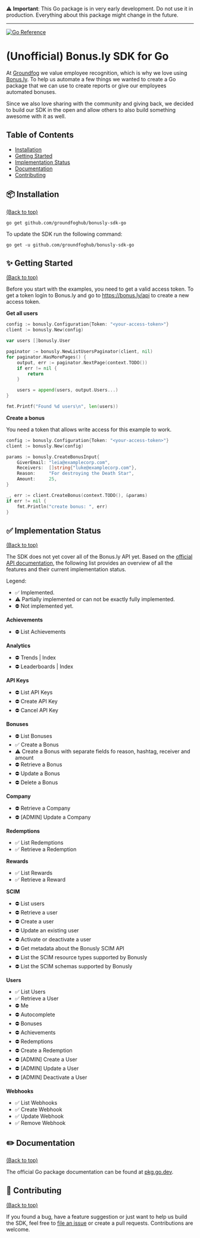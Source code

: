 
:warning: **Important**: This Go package is in very early development. Do not use it in production. Everything about this package might change in the future.

---

[![Go Reference](https://pkg.go.dev/badge/github.com/groundfoghub/bonusly-sdk-go.svg)](https://pkg.go.dev/github.com/groundfoghub/bonusly-sdk-go)

# (Unofficial) Bonus.ly SDK for Go

At [Groundfog](https://groundfog.cloud) we value employee recognition, which is why we love using [Bonus.ly](https://bonus.ly). To help us automate a few things we wanted to create a Go package that we can use to create reports or give our employees automated bonuses. 

Since we also love sharing with the community and giving back, we decided to build our SDK in the open and allow others to also build something awesome with it as well.

## Table of Contents

- [Installation](#package-installation)
- [Getting Started](#sparkles-getting-started)
- [Implementation Status](#white_check_mark-implementation-status)
- [Documentation](#pencil2-documentation)
- [Contributing](#sparkling_heart-contributing)

## :package: Installation
[(Back to top)](#table-of-contents)

```shell
go get github.com/groundfoghub/bonusly-sdk-go
```

To update the SDK run the following command:

```shell
go get -u github.com/groundfoghub/bonusly-sdk-go
```

## :sparkles: Getting Started
[(Back to top)](#table-of-contents)

Before you start with the examples, you need to get a valid access token. To get a token login to Bonus.ly and go to https://bonus.ly/api to create a new access token.

**Get all users**

```go
config := bonusly.Configuration{Token: "<your-access-token>"}
client := bonusly.New(config)

var users []bonusly.User

paginator := bonusly.NewListUsersPaginator(client, nil)
for paginator.HasMorePages() {
    output, err := paginator.NextPage(context.TODO())
    if err != nil {
        return
    }

    users = append(users, output.Users...)
}

fmt.Printf("Found %d users\n", len(users))
```

**Create a bonus**

You need a token that allows write access for this example to work.

```go
config := bonusly.Configuration{Token: "<your-access-token>"}
client := bonusly.New(config)

params := bonusly.CreateBonusInput{
    GiverEmail: "leia@examplecorp.com",
    Receivers:  []string{"luke@examplecorp.com"},
    Reason:     "For destroying the Death Star",
    Amount:     25,
}

_, err := client.CreateBonus(context.TODO(), &params)
if err != nil {
    fmt.Println("create bonus: ", err)
}
```

## :white_check_mark: Implementation Status
[(Back to top)](#table-of-contents)

The SDK does not yet cover all of the Bonus.ly API yet. Based on the [official API documentation](https://bonusly.docs.apiary.io/#), the following list provides an overview of all the features and their current implementation status.

Legend:
* :white_check_mark: Implemented.
* :warning: Partially implemented or can not be exactly fully implemented.
* :no_entry: Not implemented yet.

**Achievements**
* :no_entry: List Achievements

**Analytics**
* :no_entry: Trends | Index
* :no_entry: Leaderboards | Index

**API Keys**
* :no_entry: List API Keys
* :no_entry: Create API Key
* :no_entry: Cancel API Key

**Bonuses**
* :no_entry: List Bonuses
* :white_check_mark: Create a Bonus
* :warning: Create a Bonus with separate fields fo reason, hashtag, receiver and amount
* :no_entry: Retrieve a Bonus
* :no_entry: Update a Bonus
* :no_entry: Delete a Bonus

**Company**
* :no_entry: Retrieve a Company
* :no_entry: [ADMIN] Update a Company

**Redemptions**
* :white_check_mark: List Redemptions
* :white_check_mark: Retrieve a Redemption

**Rewards**
* :white_check_mark: List Rewards
* :white_check_mark: Retrieve a Reward

**SCIM**
* :no_entry: List users
* :no_entry: Retrieve a user
* :no_entry: Create a user
* :no_entry: Update an existing user
* :no_entry: Activate or deactivate a user
* :no_entry: Get metadata about the Bonusly SCIM API
* :no_entry: List the SCIM resource types supported by Bonusly
* :no_entry: List the SCIM schemas supported by Bonusly

**Users**
* :white_check_mark: List Users
* :white_check_mark: Retrieve a User
* :no_entry: Me
* :no_entry: Autocomplete
* :no_entry: Bonuses
* :no_entry: Achievements
* :no_entry: Redemptions
* :no_entry: Create a Redemption
* :no_entry: [ADMIN] Create a User
* :no_entry: [ADMIN] Update a User
* :no_entry: [ADMIN] Deactivate a User

**Webhooks**
* :white_check_mark: List Webhooks
* :white_check_mark: Create Webhook
* :white_check_mark: Update Webhook
* :white_check_mark: Remove Webhook

## :pencil2: Documentation
[(Back to top)](#table-of-contents)

The official Go package documentation can be found at [pkg.go.dev](https://pkg.go.dev/github.com/groundfoghub/bonusly-sdk-go). 

## :sparkling_heart: Contributing
[(Back to top)](#table-of-contents)

If you found a bug, have a feature suggestion or just want to help us build the SDK, feel free to [file an issue](https://github.com/groundfoghub/bonusly-sdk-go/issues/new) or create a pull requests. Contributions are welcome.
